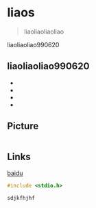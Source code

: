 # liaos 

> liaoliaoliaoliao

liaoliaoliao990620 

## liaoliaoliao990620
 
-
-
-
-


## Picture

![]()

## Links

[baidu](www.baidu.com)

```C
#include <stdio.h>

sdjkfhjhf
```
